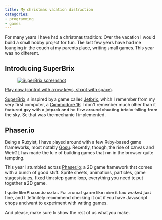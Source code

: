 ```yaml
---
title: My christmas vacation distraction
categories:
- programming
- games
---
```


For many years I have had a christmas tradition: Over the vacation I would build a small hobby project for fun. The last few years have had me lounging in the couch at my parents place, writing small games. This year was no different.

<!--more-->

## Introducing SuperBrix

<figure>
    <a href="https://playground.mentalized.net/superbrix/">
        <img src="/files/journal/superbrix/superbrix.jpg" alt="SuperBrix screenshot">
    </a>
</figure>

[Play now (control with arrow keys, shoot with space)](https://playground.mentalized.net/superbrix/).

[SuperBrix](https://playground.mentalized.net/superbrix/) is inspired by a game called [Jetbrix](http://plus4world.powweb.com/software/Jetbrix), which I remember from my very first computer, a [Commodore 16](https://www.google.com/search?q=commodore+16&tbm=isch). I don't remember much other than it featured guy with a jetpack and he flew around shooting bricks falling from the sky. So that was the mechanic I implemented.

## Phaser.io

Being a Rubyist, I have played around with a few Ruby-based game frameworks, most notably [Gosu](http://www.libgosu.org/). Recently, though, the rise of canvas and WebGL has made the lure of building games that run in the browser quite tempting.

This year I stumbled across [Phaser.io](http://phaser.io/); a 2D game framework that comes with a bunch of good stuff. Sprite sheets, animations, particles, game stages/states, fixed timestep game loop, everything you need to put together a 2D game.

I quite like Phaser.io so far. For a small game like mine it has worked just fine, and I definitely recommend checking it out if you have Javascript chops and want to experiment with writing games.

And please, make sure to show the rest of us what you make.
